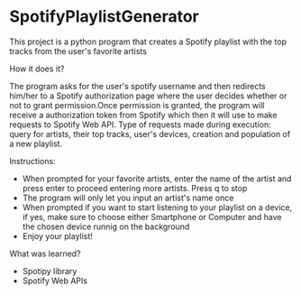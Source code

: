 # SpotifyPlaylistGenerator

This project is a python program that creates a Spotify playlist with the top tracks from the user's favorite artists

How it does it?

The program asks for the user's spotify username and then redirects him/her to a Spotify authorization page where the user decides whether or not to grant permission.Once permission is granted, the program will receive a authorization token from Spotify which then it will use to make requests to Spotify Web API. Type of requests made during execution: query for artists, their top tracks, user's devices, creation and population of a new playlist.

Instructions:  
 - When prompted for your favorite artists, enter the name of the artist and press enter to proceed entering more artists. Press q to stop
 - The program will only let you input an artist's name once
 - When prompted if you want to start listening to your playlist on a device, if yes, make sure to choose either Smartphone or Computer and have the chosen device runnig on the background
 - Enjoy your playlist!

What was learned?

- Spotipy library
- Spotify Web APIs

